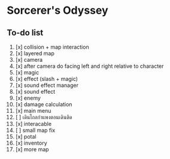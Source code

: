 
# Sorcerer's Odyssey

## To-do list

1. [x] collision + map interaction
1. [x] layered map
1. [x] camera
1. [x] after camera do facing left and right relative to character
1. [x] magic
1. [x] effect (slash + magic)
1. [x] sound effect manager
1. [x] sound effect
1. [x] enemy
1. [x] damage calculation
1. [x] main menu
1. [ ] เดินไถลกำแพงตอนเดินติด
1. [x] interacable
1. [ ] small map fix
1. [x] potal
1. [x] inventory
1. [x] more map 


